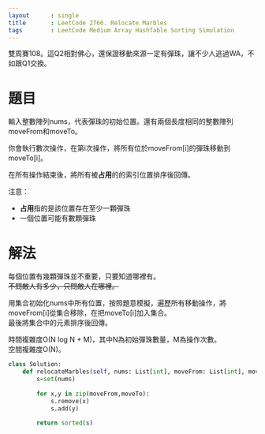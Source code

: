 ```yaml
--- 
layout      : single
title       : LeetCode 2766. Relocate Marbles
tags        : LeetCode Medium Array HashTable Sorting Simulation
---
```

雙周賽108。這Q2相對佛心，還保證移動來源一定有彈珠，讓不少人逃過WA，不如跟Q1交換。  

# 題目
輸入整數陣列nums，代表彈珠的初始位置。還有兩個長度相同的整數陣列moveFrom和moveTo。  

你會執行數次操作，在第i次操作，將所有位於moveFrom[i]的彈珠移動到moveTo[i]。  

在所有操作結束後，將所有被**占用**的的索引位置排序後回傳。  

注意：  
- **占用**指的是該位置存在至少一顆彈珠  
- 一個位置可能有數顆彈珠  

# 解法
每個位置有幾顆彈珠並不重要，只要知道哪裡有。  
~~不問敵人有多少，只問敵人在哪裡。~~  

用集合初始化nums中所有位置，按照題意模擬，遍歷所有移動操作，將moveFrom[i]從集合移除，在把moveTo[i]加入集合。  
最後將集合中的元素排序後回傳。  

時間複雜度O(N log N + M)，其中N為初始彈珠數量，M為操作次數。  
空間複雜度O(N)。  

```python
class Solution:
    def relocateMarbles(self, nums: List[int], moveFrom: List[int], moveTo: List[int]) -> List[int]:
        s=set(nums)
        
        for x,y in zip(moveFrom,moveTo):
            s.remove(x)
            s.add(y)
                
        return sorted(s)
```
